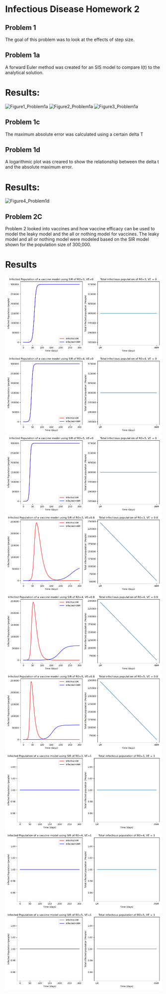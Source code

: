 # Infectious Disease Homework 2 
## Problem 1
The goal of this problem was to look at the effects of step size. 
## Problem 1a 
A forward Euler method was created for an SIS model to compare I(t) to the analytical solution. 

# Results:
![Figure1_Problem1a](https://github.com/saba2735/Infectious_Disease/assets/143537736/428612d1-a0c4-4142-bd88-e5d3b5dd09c1)
![Figure2_Problem1a](https://github.com/saba2735/Infectious_Disease/assets/143537736/3fd62163-1e7a-4a43-847f-e68826063bc6)
![Figure3_Problem1a](https://github.com/saba2735/Infectious_Disease/assets/143537736/69e2e324-d7fd-472a-9789-c1601b1ff539)

 ## Problem 1c 
 The maximum absolute error was calculated using a certain delta T

 ## Problem 1d
 A logarithmic plot was creared to show the relationship between the delta t and the absolute maximum error. 


# Results: 
![Figure4_Problem1d](https://github.com/saba2735/Infectious_Disease/assets/143537736/74412ccb-842d-478f-acdd-523076b58cdd)


## Problem 2C 
Problem 2 looked into vaccines and how vaccine efficacy can be used to model the leaky model and the all or nothing model for vaccines. The leaky model and all or nothing model were modeled based on the SIR model shown for the population size of 300,000. 

# Results 
![Alt text](<Data/Problem_2/Leaky Model vs. All or Nothing model for VE_0_R0_3.png>)
![Alt text](<Data/Problem_2/Leaky Model vs. All or Nothing model for VE_0_R0_4.png>)
![Alt text](<Data/Problem_2/Leaky Model vs. All or Nothing model for VE_0_R0_5.png>)
![Alt text](<Data/Problem_2/Leaky Model vs. All or Nothing model for VE_0.8_R0_3.png>)
![Alt text](<Data/Problem_2/Leaky Model vs. All or Nothing model for VE_0.8_R0_4.png>)
![Alt text](<Data/Problem_2/Leaky Model vs. All or Nothing model for VE_0.8_R0_5.png>)
![Alt text](<Data/Problem_2/Leaky Model vs. All or Nothing model for VE_1_R0_3.png>)
![Alt text](<Data/Problem_2/Leaky Model vs. All or Nothing model for VE_1_R0_4.png>)
![Alt text](<Data/Problem_2/Leaky Model vs. All or Nothing model for VE_1_R0_5.png>)
